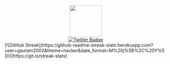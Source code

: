 <div id="header" align="center">
  <img src="https://media.giphy.com/media/RbDKaczqWovIugyJmW/giphy.gif" width="100"/>
  <div id="badges">
  <a href="https://twitter.com/gautamsubedi8">
    <img src="https://img.shields.io/badge/Twitter-blue?style=for-the-badge&logo=twitter&logoColor=white" alt="Twitter Badge"/>
  </a>
</div>
<img src="https://komarev.com/ghpvc/?username=gautam2002&style=flat-square&color=blue" alt=""/>
</div>
[![GitHub Streak](https://github-readme-streak-stats.herokuapp.com?user=gautam2002&theme=hacker&date_format=M%20j%5B%2C%20Y%5D)](https://git.io/streak-stats)





  
   
 
 
  


<!---
gautam2002/gautam2002 is a ✨ special ✨ repository because its `README.md` (this file) appears on your GitHub profile.
You can click the Preview link to take a look at your changes.
--->

